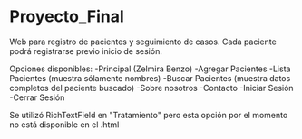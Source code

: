 # Proyecto_Final

Web para registro de pacientes y seguimiento de casos.
Cada paciente podrá registrarse previo inicio de sesión.

Opciones disponibles:
-Principal (Zelmira Benzo)
-Agregar Pacientes
-Lista Pacientes (muestra sólamente nombres)
-Buscar Pacientes (muestra datos completos del paciente buscado)
-Sobre nosotros
-Contacto
-Iniciar Sesión
-Cerrar Sesión

Se utilizó RichTextField en "Tratamiento"  pero esta opción por el momento no está disponible en el .html

